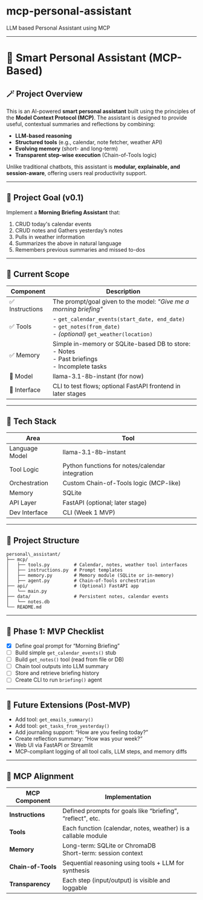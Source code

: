 # mcp-personal-assistant
LLM based Personal Assistant using MCP

---

# 🧠 Smart Personal Assistant (MCP-Based)

## 🪄 Project Overview

This is an AI-powered **smart personal assistant** built using the principles of the **Model Context Protocol (MCP)**. The assistant is designed to provide useful, contextual summaries and reflections by combining:

- **LLM-based reasoning**
- **Structured tools** (e.g., calendar, note fetcher, weather API)
- **Evolving memory** (short- and long-term)
- **Transparent step-wise execution** (Chain-of-Tools logic)

Unlike traditional chatbots, this assistant is **modular, explainable, and session-aware**, offering users real productivity support.

---

## 🎯 Project Goal (v0.1)

Implement a **Morning Briefing Assistant** that:

1. CRUD today's calendar events
2. CRUD notes and Gathers yesterday’s notes
3. Pulls in weather information
4. Summarizes the above in natural language
5. Remembers previous summaries and missed to-dos

---

## 🧱 Current Scope

| Component      | Description |
|----------------|-------------|
| ✅ Instructions | The prompt/goal given to the model: _"Give me a morning briefing"_ |
| ✅ Tools        | - `get_calendar_events(start_date, end_date)`  <br> - `get_notes(from_date)` <br> - *(optional)* `get_weather(location)` |
| ✅ Memory       | Simple in-memory or SQLite-based DB to store:  <br> - Notes <br> - Past briefings <br> - Incomplete tasks |
| 🧠 Model        | llama-3.1-8b-instant (for now) |
| 🧪 Interface    | CLI to test flows; optional FastAPI frontend in later stages |

---

## 🔧 Tech Stack

| Area          | Tool |
|---------------|------|
| Language Model | llama-3.1-8b-instant |
| Tool Logic     | Python functions for notes/calendar integration |
| Orchestration  | Custom Chain-of-Tools logic (MCP-like) |
| Memory         | SQLite |
| API Layer      | FastAPI (optional; later stage) |
| Dev Interface  | CLI (Week 1 MVP) |

---

## 📁 Project Structure

```
personal\_assistant/
├── mcp/
│   ├── tools.py         # Calendar, notes, weather tool interfaces
│   ├── instructions.py  # Prompt templates
│   ├── memory.py        # Memory module (SQLite or in-memory)
│   ├── agent.py         # Chain-of-Tools orchestration
├── api/                 # (Optional) FastAPI app
│   └── main.py
├── data/                # Persistent notes, calendar events
│   └── notes.db
└── README.md
```

---

## 🚀 Phase 1: MVP Checklist

- [x] Define goal prompt for “Morning Briefing”
- [ ] Build simple `get_calendar_events()` stub
- [ ] Build `get_notes()` tool (read from file or DB)
- [ ] Chain tool outputs into LLM summary
- [ ] Store and retrieve briefing history
- [ ] Create CLI to run `briefing()` agent

---

## 🧩 Future Extensions (Post-MVP)

- Add tool: `get_emails_summary()`
- Add tool: `get_tasks_from_yesterday()`
- Add journaling support: “How are you feeling today?”
- Create reflection summary: “How was your week?”
- Web UI via FastAPI or Streamlit
- MCP-compliant logging of all tool calls, LLM steps, and memory diffs

---

## 🧠 MCP Alignment

| MCP Component | Implementation |
|---------------|----------------|
| **Instructions** | Defined prompts for goals like “briefing”, “reflect”, etc. |
| **Tools**        | Each function (calendar, notes, weather) is a callable module |
| **Memory**       | Long-term: SQLite or ChromaDB <br> Short-term: session context |
| **Chain-of-Tools** | Sequential reasoning using tools + LLM for synthesis |
| **Transparency** | Each step (input/output) is visible and loggable |

